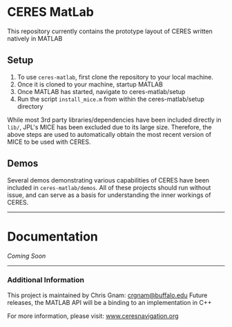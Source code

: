 # CERES MatLab
This repository currently contains the prototype layout of CERES written natively in MATLAB

## Setup

1. To use `ceres-matlab`, first clone the repository to your local machine.  
2. Once it is cloned to your machine, startup MATLAB
3. Once MATLAB has started, navigate to ceres-matlab/setup
4. Run the script `install_mice.m` from within the ceres-matlab/setup directory

While most 3rd party libraries/dependencies have been included directly in `lib/`, JPL's MICE has been excluded due to its large size.  Therefore, the above steps are used to automatically obtain the most recent version of MICE to be used with CERES.

## Demos
Several demos demonstrating various capabilities of CERES have been included in `ceres-matlab/demos`.  All of these projects should run without issue, and can serve as a basis for understanding the inner workings of CERES.

***
# Documentation

*Coming Soon*

***
### Additional Information
This project is maintained by Chris Gnam: crgnam@buffalo.edu
Future releases, the MATLAB API will be a binding to an implementation in C++

For more information, please visit: www.ceresnavigation.org
